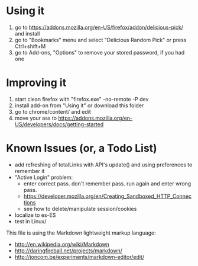 Using it
========

1. go to <https://addons.mozilla.org/en-US/firefox/addon/delicious-pick/> and install
1. go to "Bookmarks" menu and select "Delicious Random Pick" or press Ctrl+shift+M
1. go to Add-ons, "Options" to remove your stored password, if you had one

Improving it
============

1. start clean firefox with "firefox.exe" -no-remote -P dev
1. install add-on from "Using it" or download this folder
1. go to chrome/content/ and edit
1. move your ass to <https://addons.mozilla.org/en-US/developers/docs/getting-started>

Known Issues (or, a Todo List)
==============================

- add refreshing of totalLinks with API's update() and using preferences to remember it
- "Active Login" problem:
  - enter correct pass. don't remember pass. run again and enter wrong pass.
  - <https://developer.mozilla.org/en/Creating_Sandboxed_HTTP_Connections>
  - see how to delete/manipulate session/cookies
- localize to es-ES
- test in Linux/

This file is using the Markdown lightweight markup language:

- <http://en.wikipedia.org/wiki/Markdown> 
- <http://daringfireball.net/projects/markdown/>
- <http://joncom.be/experiments/markdown-editor/edit/>
